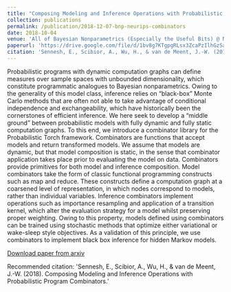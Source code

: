 ```yaml
---
title: "Composing Modeling and Inference Operations with Probabilistic Program Combinators"
collection: publications
permalink: /publication/2018-12-07-bnp-neurips-combinators
date: 2018-10-04
venue: 'All of Bayesian Nonparametrics (Especially the Useful Bits) @ NeurIPS 2018'
paperurl: 'https://drive.google.com/file/d/1bv8g7KTgpgRLsx3ZcaPzIlhGzSa-QkhQ/view'
citation: 'Sennesh, E., Scibior, A., Wu, H., & van de Meent, J.-W. (2018). Composing Modeling and Inference Operations with Probabilistic Program Combinators.'
---
```

Probabilistic programs with dynamic computation graphs can define measures over
sample spaces with unbounded dimensionality, which constitute programmatic
analogues to Bayesian nonparametrics. Owing to the generality of this model
class, inference relies on “black-box” Monte Carlo methods that are often not
able to take advantage of conditional independence and exchangeability, which
have historically been the cornerstones of efficient inference. We here seek to
develop a “middle ground” between probabilistic models with fully dynamic and
fully static computation graphs. To this end, we introduce a combinator library for
the Probabilistic Torch framework. Combinators are functions that accept models
and return transformed models. We assume that models are dynamic, but that
model composition is static, in the sense that combinator application takes place
prior to evaluating the model on data. Combinators provide primitives for both
model and inference composition. Model combinators take the form of classic
functional programming constructs such as map and reduce. These constructs
define a computation graph at a coarsened level of representation, in which nodes
correspond to models, rather than individual variables. Inference combinators
implement operations such as importance resampling and application of a transition
kernel, which alter the evaluation strategy for a model whilst preserving proper
weighting. Owing to this property, models defined using combinators can be
trained using stochastic methods that optimize either variational or wake-sleep
style objectives. As a validation of this principle, we use combinators to implement
black box inference for hidden Markov models.

[Download paper from arxiv](https://arxiv.org/abs/1811.05965)

Recommended citation: 'Sennesh, E., Scibior, A., Wu, H., & van de Meent, J.-W. (2018). Composing Modeling and Inference Operations with Probabilistic Program Combinators.'

